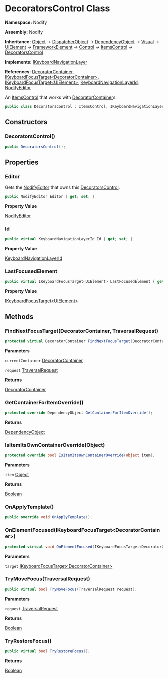 # DecoratorsControl Class  
  
**Namespace:** Nodify  
  
**Assembly:** Nodify  
  
**Inheritance:** [Object](https://docs.microsoft.com/en-us/dotnet/api/System.Object) → [DispatcherObject](https://docs.microsoft.com/en-us/dotnet/api/System.Windows.Threading.DispatcherObject) → [DependencyObject](https://docs.microsoft.com/en-us/dotnet/api/System.Windows.DependencyObject) → [Visual](https://docs.microsoft.com/en-us/dotnet/api/System.Windows.Media.Visual) → [UIElement](https://docs.microsoft.com/en-us/dotnet/api/System.Windows.UIElement) → [FrameworkElement](https://docs.microsoft.com/en-us/dotnet/api/System.Windows.FrameworkElement) → [Control](https://docs.microsoft.com/en-us/dotnet/api/System.Windows.Controls.Control) → [ItemsControl](https://docs.microsoft.com/en-us/dotnet/api/System.Windows.Controls.ItemsControl) → [DecoratorsControl](Nodify_DecoratorsControl)  
  
**Implements:** [IKeyboardNavigationLayer](Nodify_Interactivity_IKeyboardNavigationLayer)  
  
**References:** [DecoratorContainer](Nodify_DecoratorContainer), [IKeyboardFocusTarget\<DecoratorContainer\>](Nodify_Interactivity_IKeyboardFocusTarget_TElement_), [IKeyboardFocusTarget\<UIElement\>](Nodify_Interactivity_IKeyboardFocusTarget_TElement_), [KeyboardNavigationLayerId](Nodify_Interactivity_KeyboardNavigationLayerId), [NodifyEditor](Nodify_NodifyEditor)  
  
An [ItemsControl](https://docs.microsoft.com/en-us/dotnet/api/System.Windows.Controls.ItemsControl) that works with [DecoratorContainer](Nodify_DecoratorContainer)s.  
  
```csharp  
public class DecoratorsControl : ItemsControl, IKeyboardNavigationLayer  
```  
  
## Constructors  
  
### DecoratorsControl()  
  
```csharp  
public DecoratorsControl();  
```  
  
## Properties  
  
### Editor  
  
Gets the [NodifyEditor](Nodify_NodifyEditor) that owns this [DecoratorsControl](Nodify_DecoratorsControl).  
  
```csharp  
public NodifyEditor Editor { get; set; }  
```  
  
**Property Value**  
  
[NodifyEditor](Nodify_NodifyEditor)  
  
### Id  
  
```csharp  
public virtual KeyboardNavigationLayerId Id { get; set; }  
```  
  
**Property Value**  
  
[KeyboardNavigationLayerId](Nodify_Interactivity_KeyboardNavigationLayerId)  
  
### LastFocusedElement  
  
```csharp  
public virtual IKeyboardFocusTarget<UIElement> LastFocusedElement { get; set; }  
```  
  
**Property Value**  
  
[IKeyboardFocusTarget\<UIElement\>](Nodify_Interactivity_IKeyboardFocusTarget_TElement_)  
  
## Methods  
  
### FindNextFocusTarget(DecoratorContainer, TraversalRequest)  
  
```csharp  
protected virtual DecoratorContainer FindNextFocusTarget(DecoratorContainer currentContainer, TraversalRequest request);  
```  
  
**Parameters**  
  
`currentContainer` [DecoratorContainer](Nodify_DecoratorContainer)  
  
`request` [TraversalRequest](https://docs.microsoft.com/en-us/dotnet/api/System.Windows.Input.TraversalRequest)  
  
**Returns**  
  
[DecoratorContainer](Nodify_DecoratorContainer)  
  
### GetContainerForItemOverride()  
  
```csharp  
protected override DependencyObject GetContainerForItemOverride();  
```  
  
**Returns**  
  
[DependencyObject](https://docs.microsoft.com/en-us/dotnet/api/System.Windows.DependencyObject)  
  
### IsItemItsOwnContainerOverride(Object)  
  
```csharp  
protected override bool IsItemItsOwnContainerOverride(object item);  
```  
  
**Parameters**  
  
`item` [Object](https://docs.microsoft.com/en-us/dotnet/api/System.Object)  
  
**Returns**  
  
[Boolean](https://docs.microsoft.com/en-us/dotnet/api/System.Boolean)  
  
### OnApplyTemplate()  
  
```csharp  
public override void OnApplyTemplate();  
```  
  
### OnElementFocused(IKeyboardFocusTarget\<DecoratorContainer\>)  
  
```csharp  
protected virtual void OnElementFocused(IKeyboardFocusTarget<DecoratorContainer> target);  
```  
  
**Parameters**  
  
`target` [IKeyboardFocusTarget\<DecoratorContainer\>](Nodify_Interactivity_IKeyboardFocusTarget_TElement_)  
  
### TryMoveFocus(TraversalRequest)  
  
```csharp  
public virtual bool TryMoveFocus(TraversalRequest request);  
```  
  
**Parameters**  
  
`request` [TraversalRequest](https://docs.microsoft.com/en-us/dotnet/api/System.Windows.Input.TraversalRequest)  
  
**Returns**  
  
[Boolean](https://docs.microsoft.com/en-us/dotnet/api/System.Boolean)  
  
### TryRestoreFocus()  
  
```csharp  
public virtual bool TryRestoreFocus();  
```  
  
**Returns**  
  
[Boolean](https://docs.microsoft.com/en-us/dotnet/api/System.Boolean)  
  
